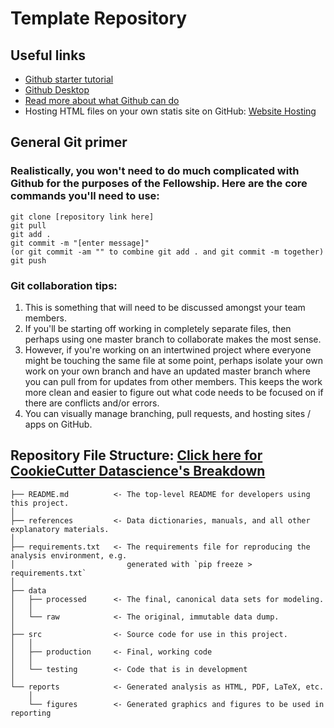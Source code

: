 # Template Repository

## Useful links
* [Github starter tutorial](https://www.freecodecamp.org/news/git-and-github-for-beginners/)
* [Github Desktop](https://desktop.github.com/)
* [Read more about what Github can do](https://docs.github.com/en/free-pro-team@latest/github/getting-started-with-github)
* Hosting HTML files on your own statis site on GitHub: [Website Hosting](https://pages.github.com/)

## General Git primer
### Realistically, you won't need to do much complicated with Github for the purposes of the Fellowship. Here are the core commands you'll need to use:
```
git clone [repository link here]
git pull 
git add . 
git commit -m "[enter message]"
(or git commit -am "" to combine git add . and git commit -m together)
git push 

```

### Git collaboration tips: 

1. This is something that will need to be discussed amongst your team members. 
2. If you'll be starting off working in completely separate files, then perhaps using one master branch to collaborate makes the most sense. 
3. However, if you're working on an intertwined project where everyone might be touching the same file at some point, perhaps isolate your own work on your own branch and have an updated master branch where you can pull from for updates from other members. This keeps the work more clean and easier to figure out what code needs to be focused on if there are conflicts and/or errors. 
4. You can visually manage branching, pull requests, and hosting sites / apps on GitHub. 

## Repository File Structure: [Click here for CookieCutter Datascience's Breakdown](https://drivendata.github.io/cookiecutter-data-science/)

```
├── README.md          <- The top-level README for developers using this project.
│
├── references         <- Data dictionaries, manuals, and all other explanatory materials.
│
├── requirements.txt   <- The requirements file for reproducing the analysis environment, e.g.
│                         generated with `pip freeze > requirements.txt`
│
├── data
│   ├── processed      <- The final, canonical data sets for modeling.
│   │
│   └── raw            <- The original, immutable data dump.
│
├── src                <- Source code for use in this project.
│   │
│   ├── production     <- Final, working code
│   │   
│   └── testing        <- Code that is in development
│   
└── reports            <- Generated analysis as HTML, PDF, LaTeX, etc.
    │
    └── figures        <- Generated graphics and figures to be used in reporting
```
